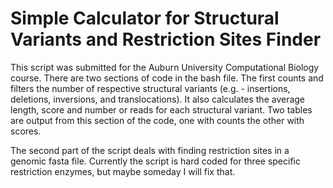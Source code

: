 # Simple Calculator for Structural Variants and Restriction Sites Finder

This script was submitted for the Auburn University Computational Biology course. There are two sections of code in the bash file. 
The first counts and filters the number of respective structural variants (e.g. - insertions, deletions, inversions, and translocations).
It also calculates the average length, score and number or reads for each structural variant. 
Two tables are output from this section of the code, one with counts the other with scores. 

The second part of the script deals with finding restriction sites in a genomic fasta file.
Currently the script is hard coded for three specific restriction enzymes, but maybe someday I will fix that. 